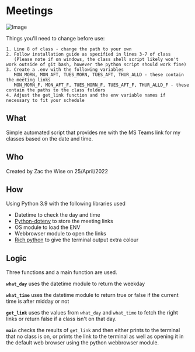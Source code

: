 # Meetings
![Image](https://img.shields.io/badge/CROSS%20PLATFORM-YES-success?style=for-the-badge)

Things you'll need to change before use:
```
1. Line 8 of class - change the path to your own
2. Follow installation guide as specified in lines 3-7 of class
   (Please note if on windows, the class shell script likely won't work outside of git bash, however the python script should work fine)
3. Create a .env with the following variables
   MON_MORN, MON_AFT, TUES_MORN, TUES_AFT, THUR_ALLD - these contain the meeting links
   MON_MORN_F, MON_AFT_F, TUES_MORN_F, TUES_AFT_F, THUR_ALLD_F - these contain the paths to the class folders
4. Adjust the get_link function and the env variable names if necessary to fit your schedule
```

## What
Simple automated script that provides me with the MS Teams link for my classes based on the date and time.  
## Who
Created by Zac the Wise on 25/April/2022  
## How
Using Python 3.9 with the following libraries used
- Datetime to check the day and time
- [Python-dotenv](https://pypi.org/project/python-dotenv/) to store the meeting links
- OS module to load the ENV
- Webbrowser module to open the links
- [Rich python](https://github.com/Textualize/rich) to give the terminal output extra colour
## Logic
Three functions and a main function are used.  


**`what_day`** uses the datetime module to return the weekday  

**`what_time`** uses the datetime module to return true or false if the current time is after midday or not  

**`get_link`** uses the values from `what_day` and `what_time` to fetch the right links or return false if a class isn't on that day.  

**`main`** checks the results of `get_link` and then either prints to the terminal that no class is on, or prints the link to the terminal as well as opening it in the default web browser using the python webbrowser module.
